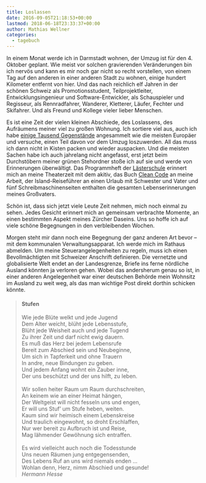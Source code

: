 ```yaml
---
title: Loslassen
date: 2016-09-05T21:18:53+00:00
lastmod: 2018-06-18T23:33:37+00:00
author: Mathias Wellner
categories:
  - tagebuch
---
```

In einem Monat werde ich in Darmstadt wohnen, der Umzug ist für den 4. Oktober geplant. Wie meist vor solchen gravierenden Veränderungen bin ich nervös und kann es mir noch gar nicht so recht vorstellen, von einem Tag auf den anderen in einer anderen Stadt zu wohnen, einige hundert Kilometer entfernt von hier. Und das nach reichlich elf Jahren in der schönen Schweiz als Promotionsstudent, Teilprojektleiter, Entwicklungsingenieur und Software-Entwickler, als Schauspieler und Regisseur, als Rennradfahrer, Wanderer, Kletterer, Läufer, Fechter und Skifahrer. Und als Freund und Kollege vieler lieber Menschen. 

<!--more-->

Es ist eine Zeit der vielen kleinen Abschiede, des Loslassens, des Aufräumens meiner viel zu großen Wohnung. Ich sortiere viel aus, auch ich habe <a href="http://www.sueddeutsche.de/leben/moderne-sammelwut-wenn-besitz-zur-last-wird-1.1089089" title="Moderne Sammelwut" target="_blank">einige Tausend Gegenstände</a> angesammelt wie die meisten Europäer und versuche, einen Teil davon vor dem Umzug loszuwerden. All das muss ich dann nicht in Kisten packen und wieder auspacken. Und die meisten Sachen habe ich auch jahrelang nicht angefasst, erst jetzt beim Durchstöbern meiner grünen Stehordner stoße ich auf sie und werde von Erinnerungen überwältigt. Das Programmheft der <a href="http://www.aki.ethz.ch/akitiv/archive/Laesterschule/index.html" title="Die Lästerschule" target="_blank" class="broken_link">Lästerschule</a> erinnert mich an meine Theaterzeit mit dem akitiv, das Buch <a href="http://clean-code-developer.de/" title="Clean Code" target="_blank">Clean Code</a> an meine Arbeit, der Island-Reiseführer an einen Urlaub mit Schwester und Vater und fünf Schreibmaschinenseiten enthalten die gesamten Lebenserinnerungen meines Großvaters. 

Schön ist, dass sich jetzt viele Leute Zeit nehmen, mich noch einmal zu sehen. Jedes Gesicht erinnert mich an gemeinsam verbrachte Momente, an einen bestimmten Aspekt meines Zürcher Daseins. Uns so hoffe ich auf viele schöne Begegnungen in den verbleibenden Wochen. 

Morgen steht mir dann noch eine Begegnung der ganz anderen Art bevor &ndash; mit dem kommunalen Verwaltungsapparat. Ich werde mich im Rathaus abmelden. Um meine Steuerangelegenheiten zu regeln, muss ich einen Bevollmächtigten mit Schweizer Anschrift definieren. Die vernetzte und globalisierte Welt endet an der Landesgrenze, Briefe ins ferne nördliche Ausland könnten ja verloren gehen. Wobei das andersherum genau so ist, in einer anderen Angelegenheit war einer deutschen Behörde mein Wohnsitz im Ausland zu weit weg, als das man wichtige Post direkt dorthin schicken könnte. 

<blockquote class="blockquote">
<h4>Stufen</h4>
Wie jede Blüte welkt und jede Jugend<br>
Dem Alter weicht, blüht jede Lebensstufe,<br>
Blüht jede Weisheit auch und jede Tugend<br>
Zu ihrer Zeit und darf nicht ewig dauern.<br>
Es muß das Herz bei jedem Lebensrufe<br>
Bereit zum Abschied sein und Neubeginne,<br>
Um sich in Tapferkeit und ohne Trauern<br>
In andre, neue Bindungen zu geben.<br>
Und jedem Anfang wohnt ein Zauber inne,<br>  
Der uns beschützt und der uns hilft, zu leben.<br>  
<br>
Wir sollen heiter Raum um Raum durchschreiten,<br>
An keinem wie an einer Heimat hängen,<br>
Der Weltgeist will nicht fesseln uns und engen,<br>
Er will uns Stuf&#8217; um Stufe heben, weiten.<br>
Kaum sind wir heimisch einem Lebenskreise<br>
Und traulich eingewohnt, so droht Erschlaffen,<br>
Nur wer bereit zu Aufbruch ist und Reise,<br>
Mag lähmender Gewöhnung sich entraffen.<br>
<br>
Es wird vielleicht auch noch die Todesstunde<br>
Uns neuen Räumen jung entgegensenden,<br>
Des Lebens Ruf an uns wird niemals enden &#8230;<br>
Wohlan denn, Herz, nimm Abschied und gesunde!<br>
<footer class="blockquote-footer">
  <cite>Hermann Hesse</cite>
</footer>
</blockquote>